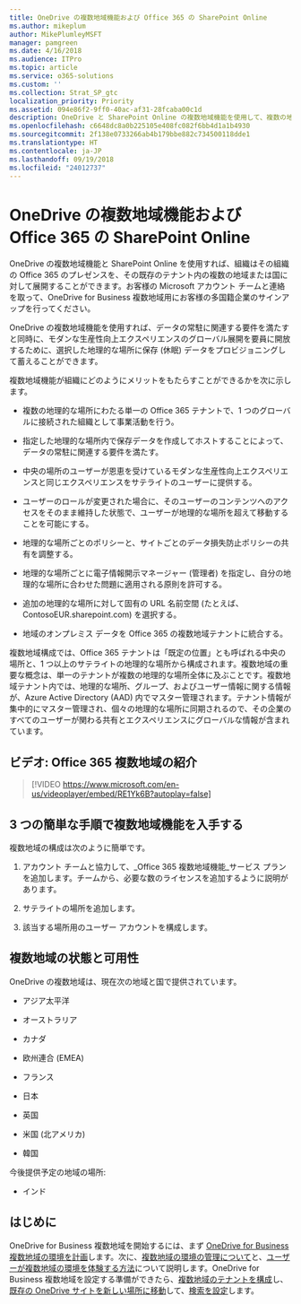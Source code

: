 ```yaml
---
title: OneDrive の複数地域機能および Office 365 の SharePoint Online
ms.author: mikeplum
author: MikePlumleyMSFT
manager: pamgreen
ms.date: 4/16/2018
ms.audience: ITPro
ms.topic: article
ms.service: o365-solutions
ms.custom: ''
ms.collection: Strat_SP_gtc
localization_priority: Priority
ms.assetid: 094e86f2-9ff0-40ac-af31-28fcaba00c1d
description: OneDrive と SharePoint Online の複数地域機能を使用して、複数の地域に Office 365 のプレゼンスを展開します。
ms.openlocfilehash: c6648dc8a0b225105e408fc082f6bb4d1a1b4930
ms.sourcegitcommit: 2f138e0733266ab4b179bbe882c734500118dde1
ms.translationtype: HT
ms.contentlocale: ja-JP
ms.lasthandoff: 09/19/2018
ms.locfileid: "24012737"
---
```

# <a name="multi-geo-capabilities-in-onedrive-and-sharepoint-online-in-office-365"></a>OneDrive の複数地域機能および Office 365 の SharePoint Online

OneDrive の複数地域機能と SharePoint Online を使用すれば、組織はその組織の Office 365 のプレゼンスを、その既存のテナント内の複数の地域または国に対して展開することができます。お客様の Microsoft アカウント チームと連絡を取って、OneDrive for Business 複数地域用にお客様の多国籍企業のサインアップを行ってください。
  
OneDrive の複数地域機能を使用すれば、データの常駐に関連する要件を満たすと同時に、モダンな生産性向上エクスペリエンスのグローバル展開を要員に開放するために、選択した地理的な場所に保存 (休眠) データをプロビジョニングして蓄えることができます。
  
複数地域機能が組織にどのようにメリットをもたらすことができるかを次に示します。
  
- 複数の地理的な場所にわたる単一の Office 365 テナントで、1 つのグローバルに接続された組織として事業活動を行う。
    
- 指定した地理的な場所内で保存データを作成してホストすることによって、データの常駐に関連する要件を満たす。
    
- 中央の場所のユーザーが恩恵を受けているモダンな生産性向上エクスペリエンスと同じエクスペリエンスをサテライトのユーザーに提供する。
    
- ユーザーのロールが変更された場合に、そのユーザーのコンテンツへのアクセスをそのまま維持した状態で、ユーザーが地理的な場所を超えて移動することを可能にする。
    
- 地理的な場所ごとのポリシーと、サイトごとのデータ損失防止ポリシーの共有を調整する。
    
- 地理的な場所ごとに電子情報開示マネージャー (管理者) を指定し、自分の地理的な場所に合わせた問題に適用される原則を許可する。
    
- 追加の地理的な場所に対して固有の URL 名前空間 (たとえば、ContosoEUR.sharepoint.com) を選択する。
    
- 地域のオンプレミス データを Office 365 の複数地域テナントに統合する。
    
複数地域構成では、Office 365 テナントは「既定の位置」とも呼ばれる中央の場所と、1 つ以上のサテライトの地理的な場所から構成されます。複数地域の重要な概念は、単一のテナントが複数の地理的な場所全体に及ぶことです。複数地域テナント内では、地理的な場所、グループ、およびユーザー情報に関する情報が、Azure Active Directory (AAD) 内でマスター管理されます。テナント情報が集中的にマスター管理され、個々の地理的な場所に同期されるので、その企業のすべてのユーザーが関わる共有とエクスペリエンスにグローバルな情報が含まれています。

## <a name="video-introducing-office-365-multi-geo"></a>ビデオ: Office 365 複数地域の紹介

> [!VIDEO https://www.microsoft.com/en-us/videoplayer/embed/RE1Yk6B?autoplay=false]
  
## <a name="get-multi-geo-features-in-three-simple-steps"></a>3 つの簡単な手順で複数地域機能を入手する

複数地域の構成は次のように簡単です。
  
1. アカウント チームと協力して、_Office 365 複数地域機能_サービス プランを追加します。チームから、必要な数のライセンスを追加するように説明があります。
    
2. サテライトの場所を追加します。
    
3. 該当する場所用のユーザー アカウントを構成します。
    
## <a name="multi-geo-status-and-availability"></a>複数地域の状態と可用性

OneDrive の複数地域は、現在次の地域と国で提供されています。
  
- アジア太平洋
    
- オーストラリア
    
- カナダ
    
- 欧州連合 (EMEA)

- フランス
    
- 日本
    
- 英国
    
- 米国 (北アメリカ)
    
- 韓国
      
今後提供予定の地域の場所:
  
- インド
    
## <a name="getting-started"></a>はじめに

OneDrive for Business 複数地域を開始するには、まず [OneDrive for Business 複数地域の環境を計画](plan-for-multi-geo.md)します。次に、[複数地域の環境の管理について](administering-a-multi-geo-environment.md)と、[ユーザーが複数地域の環境を体験する方法](multi-geo-user-experience.md)について説明します。OneDrive for Business 複数地域を設定する準備ができたら、[複数地域のテナントを構成](multi-geo-tenant-configuration.md)し、[既存の OneDrive サイトを新しい場所に移動](move-onedrive-between-geo-locations.md)して、[検索を設定](configure-search-for-multi-geo.md)します。
